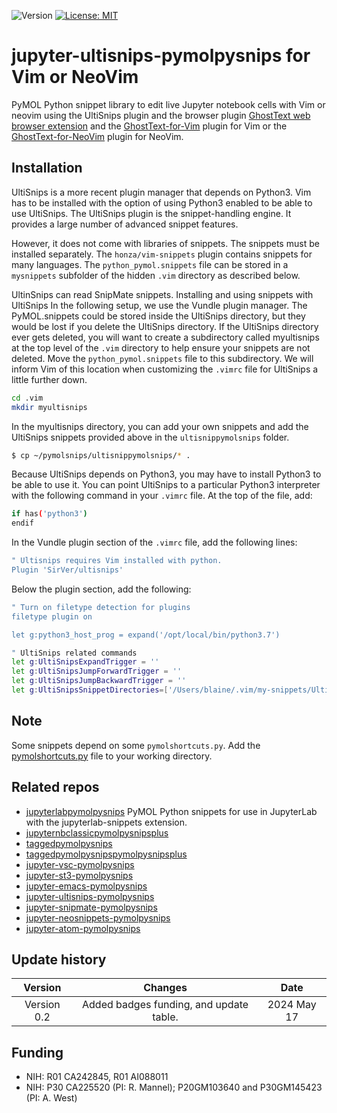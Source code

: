 ![Version](https://img.shields.io/static/v1?label=jupyter-ultisnips-pymolpysnips&message=0.2&color=brightcolor)
[![License: MIT](https://img.shields.io/badge/License-MIT-blue.svg)](https://opensource.org/licenses/MIT)

# jupyter-ultisnips-pymolpysnips for Vim or NeoVim

PyMOL Python snippet library to edit live Jupyter notebook cells with Vim or neovim using the UltiSnips plugin and the browser plugin [GhostText web browser extension](https://github.com/fregante/GhostText) and the [GhostText-for-Vim](https://github.com/raghur/vim-ghost) plugin for Vim or the [GhostText-for-NeoVim](https://github.com/subnut/nvim-ghost.nvim) plugin for NeoVim. 


## Installation

UltiSnips is a more recent plugin manager that depends on Python3. 
Vim has to be installed with the option of using Python3 enabled to be able to use UltiSnips. 
The UltiSnips plugin is the snippet-handling engine. 
It provides a large number of advanced snippet features. 

However, it does not come with libraries of snippets. 
The snippets must be installed separately. 
The `honza/vim-snippets` plugin contains snippets for many languages. 
The `python_pymol.snippets` file can be stored in a `mysnippets` subfolder of the hidden `.vim` directory as described below.

UltinSnips can read SnipMate snippets.
Installing and using snippets with UltiSnips
In the following setup, we use the Vundle plugin manager. 
The PyMOL.snippets could be stored inside the UltiSnips directory, but they would be lost if you delete the UltiSnips directory. 
If the UltiSnips directory ever gets deleted, you will want to create a subdirectory called myultisnips at the top level of the `.vim` directory to help ensure your snippets are not deleted. 
Move the `python_pymol.snippets` file to this subdirectory. 
We will inform Vim of this location when customizing the `.vimrc` file for UltiSnips a little further down.

```bash
cd .vim
mkdir myultisnips
```

In the myultisnips directory, you can add your own snippets and add the UltiSnips snippets provided above in the `ultisnippymolsnips` folder.

```bash
$ cp ~/pymolsnips/ultisnippymolsnips/* .
```

Because UltiSnips depends on Python3, you may have to install Python3 to be able to use it. 
You can point UltiSnips to a particular Python3 interpreter with the following command in your `.vimrc` file. 
At the top of the file, add:

```bash
if has('python3')
endif
```

In the Vundle plugin section of the `.vimrc` file, add the following lines:

```bash
" Ultisnips requires Vim installed with python.
Plugin 'SirVer/ultisnips'
```

Below the plugin section, add the following:

```bash
" Turn on filetype detection for plugins
filetype plugin on

let g:python3_host_prog = expand('/opt/local/bin/python3.7')

" UltiSnips related commands
let g:UltiSnipsExpandTrigger = ''
let g:UltiSnipsJumpForwardTrigger = ''
let g:UltiSnipsJumpBackwardTrigger = ''
let g:UltiSnipsSnippetDirectories=['/Users/blaine/.vim/my-snippets/Ultisnips','UltiSnips']
```

## Note

Some snippets depend on some `pymolshortcuts.py`.
Add the [pymolshortcuts.py](https://github.com/MooersLab/pymolshortcuts) file to your working directory.

## Related repos

- [jupyterlabpymolpysnips](https://github.com/MooersLab/jupyterlabpymolpysnips) PyMOL Python snippets for use in JupyterLab with the jupyterlab-snippets extension.
- [jupyternbclassicpymolpysnipsplus](https://github.com/MooersLab/jupyternbclassicpymolpysnipsplus)
- [taggedpymolpysnips](https://github.com/MooersLab/taggedpymolpysnips) 
- [taggedpymolpysnipspymolpysnipsplus](https://github.com/MooersLab/taggedpymolpysnipspymolpysnipsplus)
- [jupyter-vsc-pymolpysnips](https://github.com/MooersLab/jupytervsc-pymolpysnips)
- [jupyter-st3-pymolpysnips](https://github.com/MooersLab/jupyter-st3-pymolpysnips)
- [jupyter-emacs-pymolpysnips](https://github.com/MooersLab/jupyter-emacs-pymolpysnips)
- [jupyter-ultisnips-pymolpysnips](https://github.com/MooersLab/jupyter-ultisnips-pymolpysnips)
- [jupyter-snipmate-pymolpysnips](https://github.com/MooersLab/jupyter-snipmate-pymolpysnips)
- [jupyter-neosnippets-pymolpysnips](https://github.com/MooersLab/jupyter-neosnippets-pymolpysnips)
- [jupyter-atom-pymolpysnips](https://github.com/MooersLab/jupyter-atom-pymolpysnips)


## Update history
|Version      | Changes                                                                                                                                    | Date                 |
|:-----------:|:------------------------------------------------------------------------------------------------------------------------------------------:|:--------------------:|
| Version 0.2 |  Added badges funding, and update table.                                                                                                    | 2024 May 17          |


## Funding
- NIH: R01 CA242845, R01 AI088011
- NIH: P30 CA225520 (PI: R. Mannel); P20GM103640 and P30GM145423 (PI: A. West)

